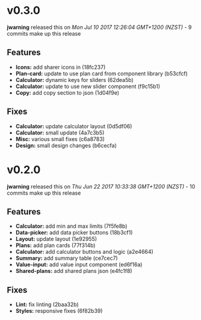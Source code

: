 
<!---
<div data-major="0" data-minor="3" data-patch="0" data-commit="18fc237" class="release-body commit">
-->

# v0.3.0
**jwarning** released this on *Mon Jul 10 2017 12:26:04 GMT+1200 (NZST)* - 9 commits make up this release

## Features
* **Icons:** add sharer icons in (18fc237)
* **Plan-card:** update to use plan card from component library (b53cfcf)
* **Calculator:** dynamic keys for sliders (62dea5b)
* **Calculator:** update to use new slider component (f9c15b1)
* **Copy:** add copy section to json (1d04f9e)


## Fixes
* **Calculator:** update calculator layout (0d5df06)
* **Calculator:** small update (4a7c3b5)
* **Misc:** various small fixes (c6a8783)
* **Design:** small design changes (b6cecfa)



<!---
<div data-major="0" data-minor="2" data-patch="0" data-commit="2baa32b" class="release-body commit">
-->

# v0.2.0
**jwarning** released this on *Thu Jun 22 2017 10:33:38 GMT+1200 (NZST)* - 10 commits make up this release

## Features
* **Calculator:** add min and max limits (7f5fe8b)
* **Data-picker:** add data picker buttons (18b3cf1)
* **Layout:** update layout (1e92955)
* **Plans:** add plan cards (77f314b)
* **Calculator:** add calculator buttons and logic (a2e4664)
* **Summary:** add summary table (ce7cec7)
* **Value-input:** add value input component (ed6f16a)
* **Shared-plans:** add shared plans json (e4fc1f8)


## Fixes
* **Lint:** fix linting (2baa32b)
* **Styles:** responsive fixes (6f82b39)


